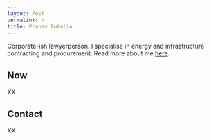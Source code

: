 ```yaml
---
layout: Post
permalink: /
title: Pranav Butalia
---
```


Corporate-ish lawyerperson. I specialise in energy and infrastructure contracting and procurement. Read more about me <a href="/about">here</a>.
<h2>Now</h2>
XX
<h2>Contact</h2>
XX
